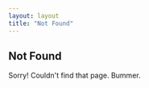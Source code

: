 ```yaml
---
layout: layout
title: "Not Found"
---
```


<section class="content">
  <h1>Not Found</h1>

  <p>Sorry! Couldn't find that page. Bummer.</p>

</section>
